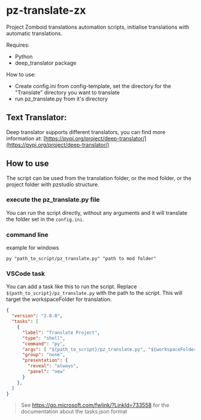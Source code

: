 # pz-translate-zx
 Project Zomboid translations automation scripts, initialise translations with automatic translations.

Requires:
- Python 
- deep_translator package

 How to use:
 - Create config.ini from config-template, set the directory for the "Translate" directory you want to translate
 - run pz_translate.py from it's directory

## Text Translator:
Deep translator supports different translators, you can find more information at: [https://pypi.org/project/deep-translator/](https://pypi.org/project/deep-translator/)

## How to use

The script can be used from the translation folder, or the mod folder, or the project folder with pzstudio structure.

### execute the pz_translate.py file

You can run the script directly, without any arguments and it will translate the folder set in the `config.ini`.

### command line
example for windows
```
py "path_to_script/pz_translate.py" "path to mod folder"
```

### VSCode task

You can add a task like this to run the script. Replace `${path_to_script}/pz_translate.py` with the path to the script. This will target the workspaceFolder for translation.
```json
{
  "version": "2.0.0",
  "tasks": [
    {
      "label": "Translate Project",
      "type": "shell",
      "command": "py",
      "args": [ "${path_to_script}/pz_translate.py", "${workspaceFolder}", "translate_project" ],
      "group": "none",
      "presentation": {
        "reveal": "always",
        "panel": "new"
      }
    },
  ]
}

```
> See https://go.microsoft.com/fwlink/?LinkId=733558 for the documentation about the tasks.json format
